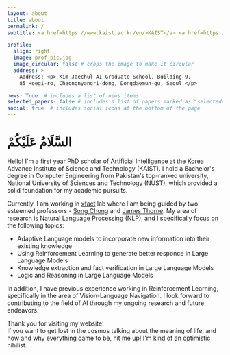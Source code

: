 ```yaml
---
layout: about
title: about
permalink: /
subtitle: <a href=https://www.kaist.ac.kr/en/>KAIST</a> <a href=https://gsai.kaist.ac.kr/>Kim Jaechul Graduate School of AI </a>

profile:
  align: right
  image: prof_pic.jpg
  image_circular: false # crops the image to make it circular
  address: >
    Address: <p> Kim Jaechul AI Graduate School, Building 9,
    85 Hoegi-ro, Cheongnyangri-dong, Dongdaemun-gu, Seoul </p>

news: True  # includes a list of news items
selected_papers: false # includes a list of papers marked as "selected={true}"
social: true  # includes social icons at the bottom of the page
---
```

<div class='info'>
<h1 title='Hello in Arabic'> السَّلَامُ عَلَيْكُمْ </h1>
<p> Hello! I'm a first year PhD scholar of Artificial Intelligence at the Korea Advance Institute of Science and Technology (KAIST). I hold a Bachelor's degree in Computer Engineering from Pakistan's top-ranked university, National University of Sciences and Technology (NUST), which provided a solid foundation for my academic pursuits. </p>

<p> Currently, I am working in <a href="https://xfact.net/"> xfact</a> lab where I am being guided by two esteemed professors -  <a href='https://sites.google.com/a/kaist.edu/song-chong'>Song Chong</a> and <a href='https://jamesthorne.com/'> James Thorne</a>. My area of research is Natural Language Processing (NLP), and I specifically focus on the following topics:
<ul>
  <li> Adaptive Language models to incorporate new information into their existing knowledge</li>
  <li> Using Reinforcement Learning to generate better responce in Large Language Models </li>
  <li> Knowledge extraction and fact verification in Large Language Models</li>
  <li> Logic and Reasoning in Large Language Models</li>
</ul>
</p>

<p> In addition, I have previous experience working in Reinforcement Learning, specifically in the area of Vision-Language Navigation. I look forward to contributing to the field of AI through my ongoing research and future endeavors. </p>

<p> Thank you for visiting my website! <br>
If you want to get lost in the cosmos talking about the meaning of life, and how and why everything came to be, hit me up! I'm kind of an optimistic nihilist. </p>
</div>